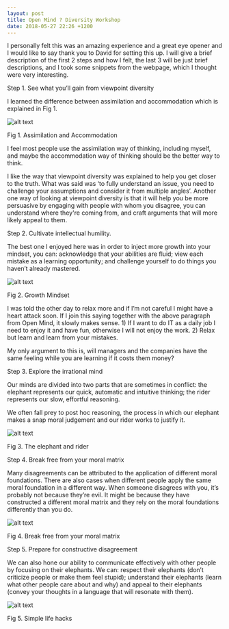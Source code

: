 ```yaml
---
layout: post
title: Open Mind ? Diversity Workshop
date: 2018-05-27 22:26 +1200
---
```


I personally felt this was an amazing experience and a great eye opener and I would like to say thank you to David for setting this up. I will give a brief description of the first 2 steps and how I felt, the last 3 will be just brief descriptions, and I took some snippets from the webpage, which I thought were very interesting.

Step 1. See what you’ll gain from viewpoint diversity

I learned the difference between assimilation and accommodation which is explained in Fig  1.

![alt text](/assets/openmind4.JPG " open mind 4 ")

Fig  1. Assimilation and Accommodation

I feel most people use the assimilation way of thinking, including myself, and maybe the accommodation way of thinking should be the better way to think.

I like the way that viewpoint diversity was explained to help you get closer to the truth. What was said was ‘to fully understand an issue, you need to challenge your assumptions and consider it from multiple angles’. Another one way of looking at viewpoint diversity is that it will help you be more persuasive by engaging with people with whom you disagree, you can understand where they're coming from, and craft arguments that will more likely appeal to them.

Step 2. Cultivate intellectual humility.

The best one I enjoyed here was in order to inject more growth into your mindset, you can: acknowledge that your abilities are fluid; view each mistake as a learning opportunity; and challenge yourself to do things you haven’t already mastered.

![alt text](/assets/openmind15.JPG " open mind 15 ")

Fig  2. Growth Mindset

I was told the other day to relax more and if I’m not careful I might have a heart attack soon. If I join this saying together with the above paragraph from Open Mind, it slowly makes sense. 1) If I want to do IT as a daily job I need to enjoy it and have fun, otherwise I will not enjoy the work. 2) Relax but learn and learn from your mistakes.

My only argument to this is, will managers and the companies have the same feeling while you are learning if it costs them money?

Step 3. Explore the irrational mind

Our minds are divided into two parts that are sometimes in conflict: the elephant represents our quick, automatic and intuitive thinking; the rider represents our slow, effortful reasoning.

We often fall prey to post hoc reasoning, the process in which our elephant makes a snap moral judgement and our rider works to justify it.

![alt text](/assets/openmind29.JPG " open mind 29 ")

Fig  3. The elephant and rider

Step 4. Break free from your moral matrix

Many disagreements can be attributed to the application of different moral foundations. There are also cases when different people apply the same moral foundation in a different way. When someone disagrees with you, it’s probably not because they’re evil. It might be because they have constructed a different moral matrix and they rely on the moral foundations differently than you do.

![alt text](/assets/openmind40.JPG " open mind 40 ")

Fig  4. Break free from your moral matrix

Step 5. Prepare for constructive disagreement

We can also hone our ability to communicate effectively with other people by focusing on their elephants. We can: respect their elephants (don’t criticize people or make them feel stupid); understand their elephants (learn what other people care about and why) and appeal to their elephants (convey your thoughts in a language that will resonate with them).

 ![alt text](/assets/openmind53.JPG " open mind 53 ")
 
Fig  5. Simple life hacks

